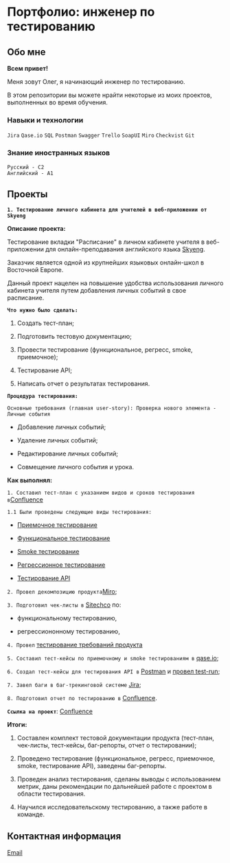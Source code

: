 # Портфолио: инженер по тестированию

## Обо мне

**Всем привет!**

Меня зовут Олег, я начинающий инженер по тестированию.

В этом репозитории вы можете нрайти некоторые из моих проектов, выполненных во время обучения.

### Навыки и технологии

`Jira` `Qase.io` `SQL` `Postman` `Swagger` `Trello` `SoapUI` `Miro` `Checkvist` `Git`

### Знание иностранных языков

```
Русский - С2
Английский - А1
```
## Проекты

**`1. Тестирование личного кабинета для учителей в веб-приложении от Skyeng`**

**Описание проекта:**

Тестирование вкладки "Расписание" в личном кабинете учителя в веб-приложении для онлайн-преподавания английского языка [Skyeng](https://teachers.skyeng.ru/schedule). 

Заказчик является одной из крупнейших языковых онлайн-школ в Восточной Европе. 

Данный проект нацелен на повышение удобства использования личного кабинета учителя путем добавления личных событий в свое расписание.

**`Что нужно было сделать:`**

1. Создать тест-план;

2. Подготовить тестовую документацию;

3. Провести тестирование (функциональное, регресс, smoke, приемочное);

4. Тестирование API;

5. Написать отчет о результатах тестирования.

**`Процедура тестирования:`**

`Основные требования (главная user-story): Проверка нового элемента - Личные события`

- Добавление личных событий;

- Удаление личных событий;

- Редактирование личных событий;

- Совмещение личного события и урока.

**Как выполнял:** 

`1. Составил тест-план с указанием видов и сроков тестирования в`[Confluence](https://olegkotest.atlassian.net/wiki/spaces/CP/pages/1015878/1-+2-#4.-%D0%9F%D0%BB%D0%B0%D0%BD-%D1%82%D0%B5%D1%81%D1%82%D0%B8%D1%80%D0%BE%D0%B2%D0%B0%D0%BD%D0%B8%D1%8F)

`1.1 Были проведены следующие виды тестирования:`

- [Приемочное тестирование](https://app.qase.io/public/report/b00a3e1b3e2662c1f78372c545e397a32355321e)

- [Функциональное тестирование](https://app.qase.io/project/CP?previewMode=side&suite=10)

- [Smoke тестирование](https://chlist.sitechco.ru/project/36881/checklist/1427102/details)

- [Регрессионное тестирование](https://chlist.sitechco.ru/project/36881/checklist/1427671/details)

- [Тестирование API](https://app.qase.io/project/CP?suite=14)

`2. Провел декомпозицию продукта`[Miro](https://miro.com/app/board/uXjVPrG7UqY=/?share_link_id=138798434134);

`3. Подготовил чек-листы в` [Sitechco](https://chlist.sitechco.ru/project/36881/checklist/1424812/details) по: 

- функциональному тестированию,

- регрессиононному тестированию,
  
`4. Провел` [тестирование требований продукта](https://olegkotest.atlassian.net/wiki/spaces/CP/pages/1015878/1-+2-#2.-%D0%A2%D0%B5%D1%81%D1%82%D0%B8%D1%80%D0%BE%D0%B2%D0%B0%D0%BD%D0%B8%D0%B5-%D1%82%D1%80%D0%B5%D0%B1%D0%BE%D0%B2%D0%B0%D0%BD%D0%B8%D0%B9)

`5. Составил тест-кейсы по приемочному и smoke тестированиям в` [qase.io](https://app.qase.io/project/CP);

`6. Создал тест-кейсы для тестирования API в` [Postman](https://orange-spaceship-251889.postman.co/workspace/%D0%9A%D1%83%D1%80%D1%81%D0%BE%D0%B2%D0%BE%D0%B9-%D0%BF%D1%80%D0%BE%D0%B5%D0%BA%D1%82-2~9d22b700-3bc8-4164-92a7-17b119cfa8f4/collection/26207494-92d23ea0-22d9-4a24-bd06-24de9ce98a3a?action=share&creator=26207494) и [провел test-run](https://olegkotest.atlassian.net/wiki/spaces/CP/pages/1015878/1-+2-#%D0%9E%D1%82%D1%87%D0%B5%D1%82-%D0%BF%D0%BE-%D0%A2%D0%B5%D1%81%D1%82%D0%B8%D1%80%D0%BE%D0%B2%D0%B0%D0%BD%D0%B8%D1%8E-API);

`7. Завел баги в баг-трекинговой системе` [Jira](https://olegkotest.atlassian.net/jira/software/projects/FN1/boards/10/backlog);

`8. Подготовил отчет по тестированию в` [Confluence](https://olegkotest.atlassian.net/wiki/spaces/CP/pages/1015878/1-+2-#5.-%D0%9E%D1%82%D1%87%D0%B5%D1%82%D0%BD%D0%BE%D1%81%D1%82%D1%8C-%D0%BF%D0%BE-%D1%82%D0%B5%D1%81%D1%82%D0%B8%D1%80%D0%BE%D0%B2%D0%B0%D0%BD%D0%B8%D1%8E:).

**`Ссылка на проект`**: [Confluence](https://olegkotest.atlassian.net/wiki/spaces/CP/pages/1015878/1-+2-#4.-%D0%9F%D0%BB%D0%B0%D0%BD-%D1%82%D0%B5%D1%81%D1%82%D0%B8%D1%80%D0%BE%D0%B2%D0%B0%D0%BD%D0%B8%D1%8F)

**Итоги:**

1. Составлен комплект тестовой документации продукта (тест-план, чек-листы, тест-кейсы, баг-репорты, отчет о тестировании);

2. Проведено тестирование (функциональное, регресс, приемочное, smoke, тестирование API),
заведены баг-репорты.

5. Проведен анализ тестирования, сделаны выводы с использованием метрик, даны рекомендации по дальнейшей работе с проектом в области тестирования.

6. Научился исследовательскому тестированию, а также работе в команде.

## Контактная информация

[Email](olegkolomiich@gmail.com)

